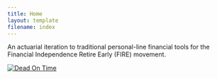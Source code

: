 ```yaml
---
title: Home
layout: template
filename: index
--- 
```


An actuarial iteration to traditional personal-line financial tools for the Financial Independence Retire Early (FIRE) movement.

<div class='tableauPlaceholder' id='viz1708519563536' style='position: relative'><noscript><a href='#'><img alt='Dead On Time ' src='https:&#47;&#47;public.tableau.com&#47;static&#47;images&#47;De&#47;DeadOnTime&#47;DeadOnTime&#47;1_rss.png' style='border: none' /></a></noscript><object class='tableauViz'  style='display:none;'><param name='host_url' value='https%3A%2F%2Fpublic.tableau.com%2F' /> <param name='embed_code_version' value='3' /> <param name='site_root' value='' /><param name='name' value='DeadOnTime&#47;DeadOnTime' /><param name='tabs' value='no' /><param name='toolbar' value='yes' /><param name='static_image' value='https:&#47;&#47;public.tableau.com&#47;static&#47;images&#47;De&#47;DeadOnTime&#47;DeadOnTime&#47;1.png' /> <param name='animate_transition' value='yes' /><param name='display_static_image' value='yes' /><param name='display_spinner' value='yes' /><param name='display_overlay' value='yes' /><param name='display_count' value='yes' /><param name='language' value='en-GB' /></object></div>                <script type='text/javascript'>                    var divElement = document.getElementById('viz1708519563536');                    var vizElement = divElement.getElementsByTagName('object')[0];                    vizElement.style.minWidth='320px';vizElement.style.maxWidth='1366px';vizElement.style.width='100%';vizElement.style.minHeight='507px';vizElement.style.maxHeight='795px';vizElement.style.height=(divElement.offsetWidth*0.75)+'px';                    var scriptElement = document.createElement('script');                    scriptElement.src = 'https://public.tableau.com/javascripts/api/viz_v1.js';                    vizElement.parentNode.insertBefore(scriptElement, vizElement);                </script>
